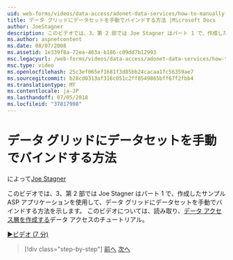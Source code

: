 ```yaml
---
uid: web-forms/videos/data-access/adonet-data-services/how-to-manually-bind-a-dataset-to-a-datagrid
title: データ グリッドにデータセットを手動でバインドする方法 |Microsoft Docs
author: JoeStagner
description: このビデオでは、3、第 2 部では Joe Stagner はパート 1 で、作成したサンプル ASP アプリケーションを使用して、データ グリッドにデータセットを手動でバインドする方法を示します。 .
ms.author: aspnetcontent
ms.date: 08/07/2008
ms.assetid: 1e339f8a-72ea-463a-b186-c09dd7b12993
msc.legacyurl: /web-forms/videos/data-access/adonet-data-services/how-to-manually-bind-a-dataset-to-a-datagrid
msc.type: video
ms.openlocfilehash: 25c3ef065ef1681f3d85bb24cacaa1fc56359ae7
ms.sourcegitcommit: b28cd0313af316c051c2ff8549865bff67f2fbb4
ms.translationtype: MT
ms.contentlocale: ja-JP
ms.lasthandoff: 07/05/2018
ms.locfileid: "37817998"
---
```

<a name="how-to-manually-bind-a-dataset-to-a-datagrid"></a>データ グリッドにデータセットを手動でバインドする方法
====================
によって[Joe Stagner](https://github.com/JoeStagner)

このビデオでは、3、第 2 部では Joe Stagner はパート 1 で、作成したサンプル ASP アプリケーションを使用して、データ グリッドにデータセットを手動でバインドする方法を示します。 このビデオについては、読み取り、[データ アクセス層を作成する](../../../overview/data-access/introduction/creating-a-data-access-layer-vb.md)データ アクセスのチュートリアル。

[&#9654;ビデオ (7 分)](https://channel9.msdn.com/Blogs/ASP-NET-Site-Videos/how-to-manually-bind-a-dataset-to-a-datagrid)

> [!div class="step-by-step"]
> [前へ](data-access-layers-in-aspnet-applications.md)
> [次へ](how-to-work-with-datasets-and-filters-from-an-asp-application.md)
